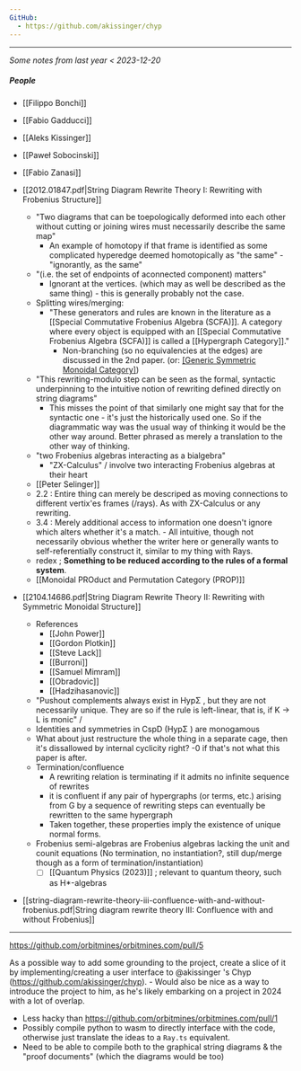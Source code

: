 ```yaml
---
GitHub:
  - https://github.com/akissinger/chyp
---
```


---

*Some notes from last year < 2023-12-20*

##### People
- [[Filippo Bonchi]]
- [[Fabio Gadducci]]
- [[Aleks Kissinger]]
- [[Paweł Sobocinski]]
- [[Fabio Zanasi]]

- [[2012.01847.pdf|String Diagram Rewrite Theory I: Rewriting with Frobenius Structure]]
	- "Two diagrams that can be toepologically deformed into each other without cutting or joining wires must necessarily describe the same map" 
		- An example of homotopy  if that frame is identified as some complicated hyperedge deemed homotopically as "the same" - "ignorantly, as the same"
	- "(i.e. the set of endpoints of aconnected component) matters"
		- Ignorant at the vertices. (which may as well be described as the same thing) - this is generally probably not the case.
	- Splitting wires/merging: 
		- "These generators and rules are known in the literature as a [[Special Commutative Frobenius Algebra (SCFA)]]. A category where every object is equipped with an [[Special Commutative Frobenius Algebra (SCFA)]] is called a [[Hypergraph Category]]."
			- Non-branching (so no equivalencies at the edges) are discussed in the 2nd paper. (or: [[Generic Symmetric Monoidal Category]](ies))
	- "This rewriting-modulo step can be seen as the formal, syntactic underpinning to the intuitive notion of rewriting defined directly on string diagrams"
		- This misses the point of that similarly one might say that for the syntactic one - it's just the historically used one. So if the diagrammatic way was the usual way of thinking it would be the other way around. Better phrased as merely a translation to the other way of thinking.
	- "two Frobenius algebras interacting as a bialgebra"
		- "ZX-Calculus" / involve two interacting Frobenius algebras at their heart
	- [[Peter Selinger]]
	- 2.2 : Entire thing can merely be descriped as moving connections to different vertix'es frames (/rays). As with ZX-Calculus or any rewriting.
	- 3.4 : Merely additional access to information one doesn't ignore which alters whether it's a match. - All intuitive, though not necessarily obvious whether the writer here or generally wants to self-referentially construct it, similar to my thing with Rays.
	- redex ; **Something to be reduced according to the rules of a formal system**.
	- [[Monoidal PROduct and Permutation Category (PROP)]]

- [[2104.14686.pdf|String Diagram Rewrite Theory II: Rewriting with Symmetric Monoidal Structure]]
	- References
		- [[John Power]]
		- [[Gordon Plotkin]]
		- [[Steve Lack]]
		- [[Burroni]]
		- [[Samuel Mimram]]
		- [[Obradovic]]
		- [[Hadzihasanovic]]
	- "Pushout complements always exist in HypΣ , but they are not necessarily unique. They are so if the rule is left-linear, that is, if K → L is monic" / 
	- Identities and symmetries in CspD (HypΣ ) are monogamous
	- What about just restructure the whole thing in a separate cage, then it's dissallowed by internal cyclicity right? -0 if that's not what this paper is after.
	- Termination/confluence
		- A rewriting relation is terminating if it admits no infinite sequence of rewrites
		- it is confluent if any pair of hypergraphs (or terms, etc.) arising from G by a sequence of rewriting steps can eventually be rewritten to the same hypergraph
		- Taken together, these properties imply the existence of unique normal forms.
	- Frobenius semi-algebras are Frobenius algebras lacking the unit and counit equations (No termination, no instantiation?, still dup/merge though as a form of termination/instantiation)
		- [ ] [[Quantum Physics (2023)]] ; relevant to quantum theory, such as H*-algebras
- [[string-diagram-rewrite-theory-iii-confluence-with-and-without-frobenius.pdf|String diagram rewrite theory III: Confluence with and without Frobenius]]

---

https://github.com/orbitmines/orbitmines.com/pull/5

As a possible way to add some grounding to the project, create a slice of it by implementing/creating a user interface to @akissinger 's Chyp (https://github.com/akissinger/chyp). - Would also be nice as a way to introduce the project to him, as he's likely embarking on a project in 2024 with a lot of overlap.

- Less hacky than https://github.com/orbitmines/orbitmines.com/pull/1
- Possibly compile python to wasm to directly interface with the code, otherwise just translate the ideas to a `Ray.ts` equivalent.
- Need to be able to compile both to the graphical string diagrams & the "proof documents" (which the diagrams would be too)
